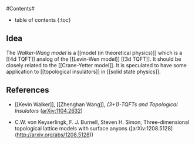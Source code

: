 

#Contents#
* table of contents
{:toc}

## Idea

The _Walker-Wang model_ is a [[model (in theoretical physics)]] which is a [[4d TQFT]] analog of the [[Levin-Wen model]] [[3d TQFT]]. It should be closely related to the [[Crane-Yetter model]]. It is speculated to have some application to [[topological insulators]] in [[solid state physics]].

## References

* [[Kevin Walker]], [[Zhenghan Wang]], _(3+1)-TQFTs and Topological Insulators_ ([arXiv:1104.2632](http://arxiv.org/abs/1104.2632))

* C.W. von Keyserlingk, F. J. Burnell, Steven H. Simon,  Three-dimensional topological lattice models with surface anyons ([arXiv:1208.5128] (http://arxiv.org/abs/1208.5128))